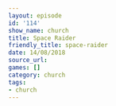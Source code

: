 ```yaml
---
layout: episode
id: '114'
show_name: church
title: Space Raider
friendly_title: space-raider
date: 14/08/2018
source_url: 
games: []
category: church
tags:
- church
---
```

